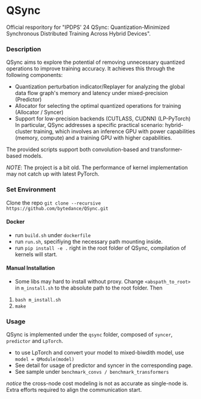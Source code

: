 # QSync
Official resporitory for "IPDPS' 24 QSync: Quantization-Minimized Synchronous Distributed Training Across Hybrid Devices".

### Description
QSync aims to explore the potential of removing unnecessary quantized operations to improve training accuracy. It achieves this through the following components:
- Quantization perturbation indicator/Replayer for analyzing the global data flow graph's memory and latency under mixed-precision (Predictor)
- Allocator for selecting the optimal quantized operations for training (Allocator / Syncer)
- Support for low-precision backends (CUTLASS, CUDNN) (LP-PyTorch)
In particular, QSync addresses a specific practical scenario: hybrid-cluster training, which involves an inference GPU with power capabilities (memory, compute) and a training GPU with higher capabilities.

The provided scripts support both convolution-based and transformer-based models.

*NOTE*: The project is a bit old. The performance of kernel implementation may not catch up with latest PyTorch.

### Set Environment
Clone the repo
`git clone --recursive https://github.com/bytedance/QSync.git`

#### Docker
- run `build.sh` under `dockerfile`
- run `run.sh`, specifiying the necessary path mounting inside.
- run `pip install -e .` right in the root folder of QSync, compilation of kernels will start.

#### Manual Installation
- Some libs may hard to install without proxy. Change `<abspath_to_root>` in `m_install.sh` to the absolute path to the root folder. Then
1. `bash m_install.sh`
2. `make`

### Usage
QSync is implemented under the `qsync` folder, composed of `syncer`, `predictor` and `LpTorch`.
- to use LpTorch and convert your model to mixed-biwdith model, use `model = QModule(model)`
- See detail for usage of predictor and syncer in the corresponding page.
- See sample under `benchmark_convs / benchmark_transformers`

*notice* the cross-node cost modeling is not as accurate as single-node is. Extra efforts required to align the communication start.



